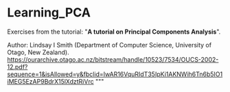 # Learning_PCA

Exercises from the tutorial: "**A tutorial on Principal Components Analysis**".

Author:
Lindsay I Smith
(Department of Computer Science, University of Otago, New Zealand).
https://ourarchive.otago.ac.nz/bitstream/handle/10523/7534/OUCS-2002-12.pdf?sequence=1&isAllowed=y&fbclid=IwAR16VquRIdT35IpKi1AKNWih6Tn6b5IO1iMEG5EzAP9BdrX15lXdztRiVrc
"""
